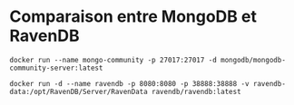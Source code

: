 # Comparaison entre MongoDB et RavenDB

```
docker run --name mongo-community -p 27017:27017 -d mongodb/mongodb-community-server:latest
```

```
docker run -d --name ravendb -p 8080:8080 -p 38888:38888 -v ravendb-data:/opt/RavenDB/Server/RavenData ravendb/ravendb:latest
```
